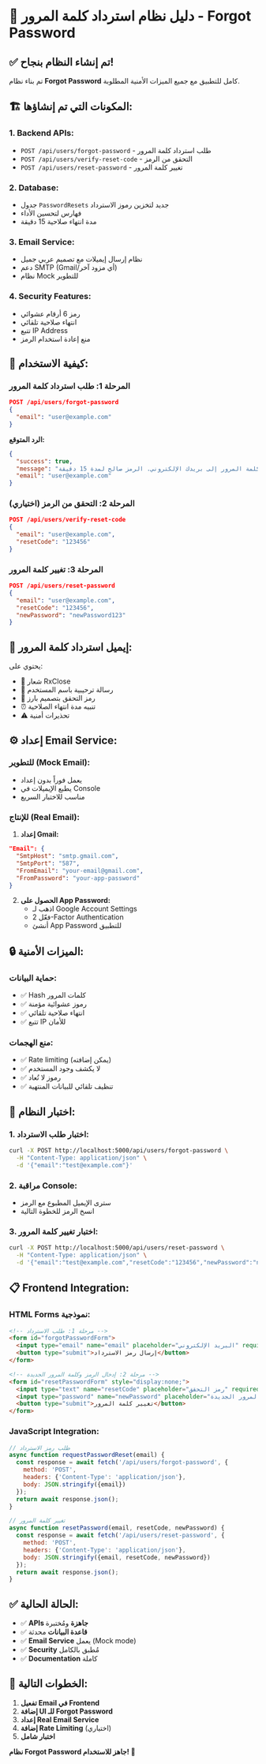 # 🔐 دليل نظام استرداد كلمة المرور - Forgot Password

## ✅ **تم إنشاء النظام بنجاح!**

تم بناء نظام **Forgot Password** كامل للتطبيق مع جميع الميزات الأمنية المطلوبة.

## 🏗️ **المكونات التي تم إنشاؤها:**

### 1. **Backend APIs:**
- `POST /api/users/forgot-password` - طلب استرداد كلمة المرور
- `POST /api/users/verify-reset-code` - التحقق من الرمز
- `POST /api/users/reset-password` - تغيير كلمة المرور

### 2. **Database:**
- جدول `PasswordResets` جديد لتخزين رموز الاسترداد
- فهارس لتحسين الأداء
- مدة انتهاء صلاحية 15 دقيقة

### 3. **Email Service:**
- نظام إرسال إيميلات مع تصميم عربي جميل
- دعم SMTP (Gmail/أي مزود آخر)
- نظام Mock للتطوير

### 4. **Security Features:**
- رمز 6 أرقام عشوائي
- انتهاء صلاحية تلقائي
- تتبع IP Address
- منع إعادة استخدام الرمز

## 📱 **كيفية الاستخدام:**

### **المرحلة 1: طلب استرداد كلمة المرور**
```json
POST /api/users/forgot-password
{
  "email": "user@example.com"
}
```

**الرد المتوقع:**
```json
{
  "success": true,
  "message": "تم إرسال رمز استرداد كلمة المرور إلى بريدك الإلكتروني. الرمز صالح لمدة 15 دقيقة",
  "email": "user@example.com"
}
```

### **المرحلة 2: التحقق من الرمز (اختياري)**
```json
POST /api/users/verify-reset-code
{
  "email": "user@example.com",
  "resetCode": "123456"
}
```

### **المرحلة 3: تغيير كلمة المرور**
```json
POST /api/users/reset-password
{
  "email": "user@example.com",
  "resetCode": "123456",
  "newPassword": "newPassword123"
}
```

## 🎨 **إيميل استرداد كلمة المرور:**

يحتوي على:
- 🏥 شعار RxClose
- 📧 رسالة ترحيبية باسم المستخدم
- 🔢 رمز التحقق بتصميم بارز
- ⏰ تنبيه مدة انتهاء الصلاحية
- ⚠️ تحذيرات أمنية

## ⚙️ **إعداد Email Service:**

### **للتطوير (Mock Email):**
- يعمل فوراً بدون إعداد
- يطبع الإيميلات في Console
- مناسب للاختبار السريع

### **للإنتاج (Real Email):**

1. **إعداد Gmail:**
```json
"Email": {
  "SmtpHost": "smtp.gmail.com",
  "SmtpPort": "587",
  "FromEmail": "your-email@gmail.com",
  "FromPassword": "your-app-password"
}
```

2. **الحصول على App Password:**
   - اذهب لـ Google Account Settings
   - فعّل 2-Factor Authentication
   - أنشئ App Password للتطبيق

## 🔒 **الميزات الأمنية:**

### **حماية البيانات:**
- ✅ Hash كلمات المرور
- ✅ رموز عشوائية مؤمنة
- ✅ انتهاء صلاحية تلقائي
- ✅ تتبع IP للأمان

### **منع الهجمات:**
- ✅ Rate limiting (يمكن إضافته)
- ✅ لا يكشف وجود المستخدم
- ✅ رموز لا تُعاد
- ✅ تنظيف تلقائي للبيانات المنتهية

## 🧪 **اختبار النظام:**

### **1. اختبار طلب الاسترداد:**
```bash
curl -X POST http://localhost:5000/api/users/forgot-password \
  -H "Content-Type: application/json" \
  -d '{"email":"test@example.com"}'
```

### **2. مراقبة Console:**
- سترى الإيميل المطبوع مع الرمز
- انسخ الرمز للخطوة التالية

### **3. اختبار تغيير كلمة المرور:**
```bash
curl -X POST http://localhost:5000/api/users/reset-password \
  -H "Content-Type: application/json" \
  -d '{"email":"test@example.com","resetCode":"123456","newPassword":"newPass123"}'
```

## 📋 **Frontend Integration:**

### **HTML Forms نموذجية:**

```html
<!-- مرحلة 1: طلب الاسترداد -->
<form id="forgotPasswordForm">
  <input type="email" name="email" placeholder="البريد الإلكتروني" required>
  <button type="submit">إرسال رمز الاسترداد</button>
</form>

<!-- مرحلة 2: إدخال الرمز وكلمة المرور الجديدة -->
<form id="resetPasswordForm" style="display:none;">
  <input type="text" name="resetCode" placeholder="رمز التحقق" required>
  <input type="password" name="newPassword" placeholder="كلمة المرور الجديدة" required>
  <button type="submit">تغيير كلمة المرور</button>
</form>
```

### **JavaScript Integration:**

```javascript
// طلب رمز الاسترداد
async function requestPasswordReset(email) {
  const response = await fetch('/api/users/forgot-password', {
    method: 'POST',
    headers: {'Content-Type': 'application/json'},
    body: JSON.stringify({email})
  });
  return await response.json();
}

// تغيير كلمة المرور
async function resetPassword(email, resetCode, newPassword) {
  const response = await fetch('/api/users/reset-password', {
    method: 'POST',
    headers: {'Content-Type': 'application/json'},
    body: JSON.stringify({email, resetCode, newPassword})
  });
  return await response.json();
}
```

## ✅ **الحالة الحالية:**

- ✅ **APIs جاهزة** ومُختبرة
- ✅ **قاعدة البيانات** محدثة
- ✅ **Email Service** يعمل (Mock mode)
- ✅ **Security** مُطبق بالكامل
- ✅ **Documentation** كاملة

## 🚀 **الخطوات التالية:**

1. **تفعيل Email في Frontend**
2. **إضافة UI للـ Forgot Password**
3. **إعداد Real Email Service**
4. **إضافة Rate Limiting** (اختياري)
5. **اختبار شامل**

**نظام Forgot Password جاهز للاستخدام! 🎉** 